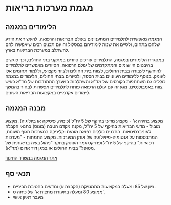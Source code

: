 # מגמת מערכות בריאות

## הלימודים במגמה

המגמה מאפשרת לתלמידים המתעניינים בעולם הבריאות והרפואה, להעשיר את הידע שלהם בתחום, ולסיים את שנות לימודיהם במסלול זה עם תכנים רבים שיאפשרו להם להשתלב במערכת הבריאות בארץ.

במסגרת הלימודים במגמה, התלמידים עורכים סיורים במתקני בתי החולים, וכך פוגשים בהיבטים היישומים והמתקדמים של עולם הרפואה. הסיורים מאפשרים לתלמידים להיחשף לעבודה בבית החולים, לצוות בית החולים ולציוד מקצועי, וללמוד תחומים אלו לעומק. בנוסף ללימודים העיוניים בבית הספר, ולסיורים בבתי החולים, הלימודים במגמה כוללים גם השתתפות בקורסים של מד"א והשתלבות במערך ההתנדבות של מד"א כאיש צוות באמבולנסים. מגע זה עם עולם הרפואה פותח לתלמידים אפשרות לבחור בהמשך לימודים אקדמיים במקצועות הבריאות השונים.

## מבנה המגמה

מקצוע בחירה א' - מקצוע מדעי בהיקף של 5 יח"ל (כימיה, פיסיקה או ביולוגיה).
מקצוע מוביל - מדעי הבריאות בהיקף של 5 יח"ל, מקנה מקדם הטבה (בונוס) בתנאי הקבלה לאוניברסיטאות. התכנים כוללים רפואה מונעת וקליניקה במערכות הגוף השונות, המתבססות על אנטומיה-פיזיולוגיה של אותן המערכות.
מקצוע התמחות - "מערכות רפואיות" בהיקף של 5 יח"ל ופרויקט גמר העוסק בחקר "ניהול בעיה בריאותית של מטופל" בבית החולים או במגן דוד אדום (מד"א).
​

[אתר המגמה במשרד החינוך](http://cms.education.gov.il/EducationCMS/UNITS/MadaTech/briut)

## תנאי סף

- ציון של 85 ומעלה במקצועות מתמטיקה (הקבצה א) ומדעים בחטיבת הביניים.
- ממוצע 80 ומעלה בתעודת מחצית א' של כיתה ט'.
- מעבר ראיון אישי

